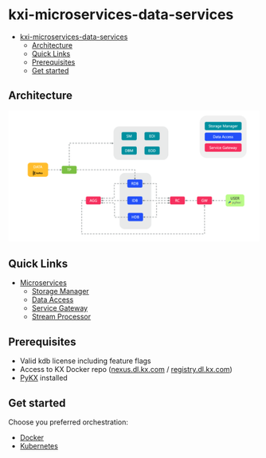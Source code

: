 # kxi-microservices-data-services
- [kxi-microservices-data-services](#kxi-microservices-data-services)
  - [Architecture](#architecture)
  - [Quick Links](#quick-links)
  - [Prerequisites](#prerequisites)
  - [Get started](#get-started)

## Architecture
![Architecture](img/arch_diagram.png)

## Quick Links
* [Microservices](https://code.kx.com/insights/microservices)
  * [Storage Manager](https://code.kx.com/insights/microservices/storage-manager/introduction.html)
  * [Data Access](https://code.kx.com/insights/microservices/data-access/introduction.html)
  * [Service Gateway](https://code.kx.com/insights/microservices/data-access/introduction_sg.html)
  * [Stream Processor](https://code.kx.com/insights/microservices/stream-processor/index.html)

## Prerequisites
* Valid kdb license including feature flags
* Access to KX Docker repo ([nexus.dl.kx.com](https://nexus.dl.kx.com) / [registry.dl.kx.com](registry.dl.kx.com))
* [PyKX](https://code.kx.com/pykx) installed

## Get started
Choose you preferred orchestration:
* [Docker](docker)
* [Kubernetes](kubernetes)
